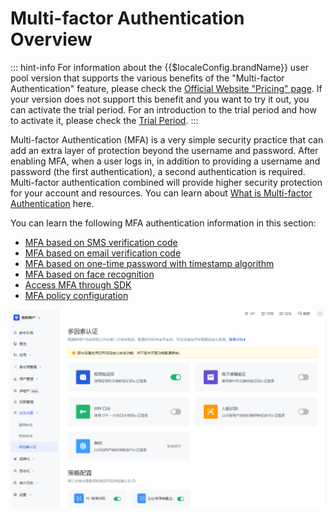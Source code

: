 # Multi-factor Authentication Overview

<LastUpdated/>

::: hint-info
For information about the {{$localeConfig.brandName}} user pool version that supports the various benefits of the "Multi-factor Authentication" feature, please check the [Official Website "Pricing" page](https://www.genauth.ai/pricing). If your version does not support this benefit and you want to try it out, you can activate the trial period. For an introduction to the trial period and how to activate it, please check the [Trial Period](/guides/basics/trial/README.md).
:::

Multi-factor Authentication (MFA) is a very simple security practice that can add an extra layer of protection beyond the username and password. After enabling MFA, when a user logs in, in addition to providing a username and password (the first authentication), a second authentication is required. Multi-factor authentication combined will provide higher security protection for your account and resources. You can learn about [What is Multi-factor Authentication](/concepts/mfa.md) here.

You can learn the following MFA authentication information in this section:

- [MFA based on SMS verification code](./sms.md)
- [MFA based on email verification code](./email-code.md)
- [MFA based on one-time password with timestamp algorithm](./totp.md)
- [MFA based on face recognition](./face-recognition.md)
- [Access MFA through SDK](./mfa-sdk.md)
- [MFA policy configuration](./policy-based-mfa-configuration.md)

<img src="./images/global-level-mfa.png" style="display:block;margin: 0 auto;">
